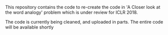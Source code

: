 This repository contains the code to re-create the code in 'A Closer look at the word analogy' problem which is under review for ICLR 2018. 

The code is currently being cleaned, and uploaded in parts. The entire code will be available shortly
